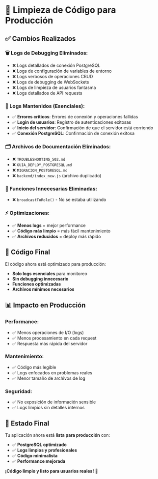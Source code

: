 # 🧹 Limpieza de Código para Producción

## ✅ **Cambios Realizados**

### **🗑️ Logs de Debugging Eliminados:**
- ❌ Logs detallados de conexión PostgreSQL
- ❌ Logs de configuración de variables de entorno
- ❌ Logs verbosos de operaciones CRUD
- ❌ Logs de debugging de WebSockets
- ❌ Logs de limpieza de usuarios fantasma
- ❌ Logs detallados de API requests

### **📝 Logs Mantenidos (Esenciales):**
- ✅ **Errores críticos**: Errores de conexión y operaciones fallidas
- ✅ **Login de usuarios**: Registro de autenticaciones exitosas
- ✅ **Inicio del servidor**: Confirmación de que el servidor está corriendo
- ✅ **Conexión PostgreSQL**: Confirmación de conexión exitosa

### **🗂️ Archivos de Documentación Eliminados:**
- ❌ `TROUBLESHOOTING_502.md`
- ❌ `GUIA_DEPLOY_POSTGRESQL.md`
- ❌ `MIGRACION_POSTGRESQL.md`
- ❌ `backend/index_new.js` (archivo duplicado)

### **🔧 Funciones Innecesarias Eliminadas:**
- ❌ `broadcastToRole()` - No se estaba utilizando

### **⚡ Optimizaciones:**
- ✅ **Menos logs** = mejor performance
- ✅ **Código más limpio** = más fácil mantenimiento
- ✅ **Archivos reducidos** = deploy más rápido

## 🎯 **Código Final**

El código ahora está optimizado para producción:
- **Solo logs esenciales** para monitoreo
- **Sin debugging innecesario**
- **Funciones optimizadas**
- **Archivos mínimos necesarios**

## 📊 **Impacto en Producción**

### **Performance:**
- ✅ Menos operaciones de I/O (logs)
- ✅ Menos procesamiento en cada request
- ✅ Respuesta más rápida del servidor

### **Mantenimiento:**
- ✅ Código más legible
- ✅ Logs enfocados en problemas reales
- ✅ Menor tamaño de archivos de log

### **Seguridad:**
- ✅ No exposición de información sensible
- ✅ Logs limpios sin detalles internos

## 🚀 **Estado Final**

Tu aplicación ahora está **lista para producción** con:
- ✅ **PostgreSQL optimizado**
- ✅ **Logs limpios y profesionales**
- ✅ **Código minimalista**
- ✅ **Performance mejorada**

**¡Código limpio y listo para usuarios reales!** 🎉
